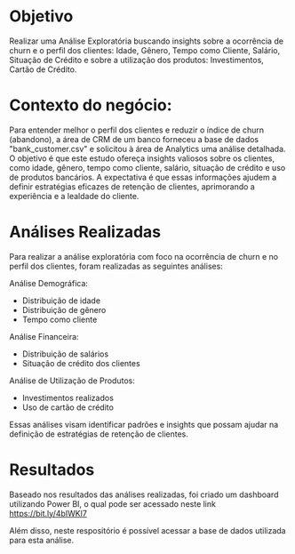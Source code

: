 # Objetivo
Realizar uma Análise Exploratória buscando insights sobre a ocorrência de churn e o perfil dos clientes: Idade, Gênero, Tempo como Cliente, Salário, Situação de Crédito e sobre a utilização dos produtos: Investimentos, Cartão de Crédito.

# Contexto do negócio:
Para entender melhor o perfil dos clientes e reduzir o índice de churn (abandono), a área de CRM de um banco forneceu a base de dados "bank_customer.csv" e solicitou à área de Analytics uma análise detalhada. O objetivo é que este estudo ofereça insights valiosos sobre os clientes, como idade, gênero, tempo como cliente, salário, situação de crédito e uso de produtos bancários. A expectativa é que essas informações ajudem a definir estratégias eficazes de retenção de clientes, aprimorando a experiência e a lealdade do cliente.

# Análises Realizadas

Para realizar a análise exploratória com foco na ocorrência de churn e no perfil dos clientes, foram realizadas as seguintes análises:

Análise Demográfica:
- Distribuição de idade
- Distribuição de gênero
- Tempo como cliente

Análise Financeira:
- Distribuição de salários
- Situação de crédito dos clientes

Análise de Utilização de Produtos:
- Investimentos realizados
- Uso de cartão de crédito

Essas análises visam identificar padrões e insights que possam ajudar na definição de estratégias de retenção de clientes.

# Resultados
Baseado nos resultados das análises realizadas, foi criado um dashboard utilizando Power BI, o qual pode ser acessado neste link https://bit.ly/4bIWKl7

Além disso, neste respositório é possível acessar a base de dados utilizada para esta análise.
